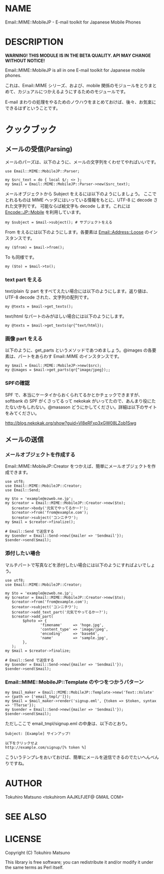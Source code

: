 # NAME

Email::MIME::MobileJP - E-mail toolkit for Japanese Mobile Phones

# DESCRIPTION

__WARNING! THIS MODULE IS IN THE BETA QUALITY. API MAY CHANGE WITHOUT NOTICE!__

Email::MIME::MobileJP is all in one E-mail toolkit for Japanese mobile phones.

これは、Email::MIME シリーズ、および、mobile 関係のモジュールをとりまとめて、カジュアルにつかえるようにするためのモジュールです。

E-mail まわりの処理をやるためのノウハウをまとめておけば、後々、お気楽にできるはずということです。

# クックブック

## メールの受信(Parsing)

メールのパーズは、以下のように、メールの文字列をくわせてやればいいです。

    use Email::MIME::MobileJP::Parser;

    my $src_text = do { local $/; <> };
    my $mail = Email::MIME::MobileJP::Parser->new($src_text);

メールオブジェクトから Subject をえるには以下のようにしましょう。
ここでとれるものは MIME ヘッダにはいっている情報をもとに、UTF-8 に decode された文字列です。
可能ならば絵文字も decode します。これには [Encode::JP::Mobile](http://search.cpan.org/perldoc?Encode::JP::Mobile) を利用しています。

    my $subject = $mail->subject(); # サブジェクトをえる

From をえるには以下のようにします。各要素は [Email::Address::Loose](http://search.cpan.org/perldoc?Email::Address::Loose) のインスタンスです。

    my ($from) = $mail->from();

To も同様です。

    my ($to) = $mail->to();

### text part をえる

text/plain な part をすべてえたい場合には以下のようにします。返り値は、UTF-8 decode された、文字列の配列です。

    my @texts = $mail->get_texts();

text/html なパートのみがほしい場合には以下のようにします。

    my @texts = $mail->get_texts(qr{^text/html});

### 画像 part をえる

以下のように、get\_parts というメソッドであつめましょう。@images の各要素は、パートをあらわす Email::MIME のインスタンスです。

    my $mail = Email::MIME::MobileJP->new($src);
    my @images = $mail->get_parts(qr{^image/jpeg});;

### SPFの確認

SPF で、本当にケータイからおくられてるかとかチェックできますが、softbank の SPF がくさってるって nekokak がいってたので、あんまり役にたたないかもしれない。@masason どうにかしてください。詳細は以下のサイトをみてください。

http://blog.nekokak.org/show?guid=Vl8eRFxp3xGW08LZob1Swg

## メールの送信

### メールオブジェクトを作成する

Email::MIME::MobileJP::Creator をつかえば、簡単にメールオブジェクトを作成できます。

    use utf8;
    use Email::MIME::MobileJP::Creator;
    use Email::Send;

    my $to = 'example@ezweb.ne.jp';
    my $creator = Email::MIME::MobileJP::Creator->new($to);
       $creator->body('元気でやってるかー?');
       $creator->from('from@example.com');
       $creator->subject('コンニチワ');
    my $mail = $creator->finalize();

    # Email::Send で送信する
    my $sender = Email::Send->new({mailer => 'Sendmail'});
    $sender->send($mail);

### 添付したい場合

マルチパートで写真などを添付したい場合には以下のようにすればよいでしょう。

    use utf8;
    use Email::MIME::MobileJP::Creator;

    my $to = 'example@ezweb.ne.jp';
    my $creator = Email::MIME::MobileJP::Creator->new($to);
       $creator->from('from@example.com');
       $creator->subject('コンニチワ');
       $creator->add_text_part('元気でやってるかー?');
       $creator->add_part(
            $photo => {
                    'fimename'     => 'hoge.jpg',
                    'content_type' => 'image/jpeg',
                    'encoding'     => 'base64',
                    'name'         => 'sample.jpg',
            },
       );
    my $mail = $creator->finalize;

    # Email::Send で送信する
    my $sender = Email::Send->new({mailer => 'Sendmail'});
    $sender->send($mail);

### Email::MIME::MobileJP::Template のやつをつかうパターン

    my $mail_maker = Email::MIME::MobileJP::Template->new('Text::Xslate' => {path => ['email_tmpl/']});
    my $mail = $mail_maker->render('signup.eml', {token => $token, syntax => 'TTerse'});
    my $sender = Email::Send->new({mailer => 'Sendmail'});
    $sender->send($mail);

ただしここで email\_tmpl/signup.eml の中身は、以下のとおり。

    Subject: [Example] サインアップ!

    以下をクリックせよ
    http://example.com/signup/[% token %]

こういうテンプレをおいておけば、簡単にメールを送信できるのでたいへんべんりですね。

# AUTHOR

Tokuhiro Matsuno <tokuhirom AAJKLFJEF@ GMAIL COM>

# SEE ALSO

# LICENSE

Copyright (C) Tokuhiro Matsuno

This library is free software; you can redistribute it and/or modify
it under the same terms as Perl itself.
